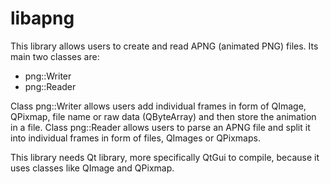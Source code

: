 # libapng 

This library allows users to create and read APNG (animated PNG) files. 
Its main two classes are:
- png::Writer
- png::Reader

Class png::Writer allows users add individual frames in form of QImage, QPixmap, file name or raw data (QByteArray) and then store the animation in a file.
Class png::Reader allows users to parse an APNG file and split it into individual frames in form of files, QImages or QPixmaps. 

This library needs Qt library, more specifically QtGui to compile, because it uses classes like QImage and QPixmap. 
